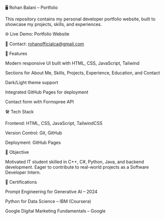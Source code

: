 🖥️ Rohan Balani – Portfolio

This repository contains my personal developer portfolio website, built to showcase my projects, skills, and experiences.

🌐 Live Demo: Portfolio Website

📧 Contact: rohanofficialca@gmail.com

🚀 Features

Modern responsive UI built with HTML, CSS, JavaScript, Tailwind

Sections for About Me, Skills, Projects, Experience, Education, and Contact

Dark/Light theme support

Integrated GitHub Pages for deployment

Contact form with Formspree API

🛠️ Tech Stack

Frontend: HTML, CSS, JavaScript, TailwindCSS

Version Control: Git, GitHub

Deployment: GitHub Pages                

🎯 Objective

Motivated IT student skilled in C++, C#, Python, Java, and backend development.
Eager to contribute to real-world projects as a Software Developer Intern.

📜 Certifications

Prompt Engineering for Generative AI – 2024

Python for Data Science – IBM (Coursera)

Google Digital Marketing Fundamentals – Google
